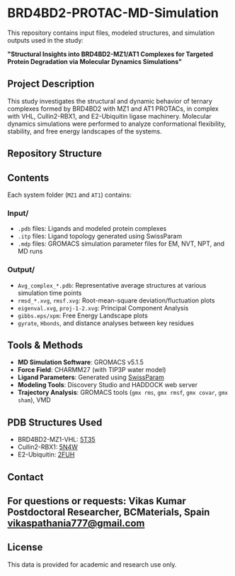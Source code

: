 # BRD4BD2-PROTAC-MD-Simulation
This repository contains input files, modeled structures, and simulation outputs used in the study:

**"Structural Insights into BRD4BD2-MZ1/AT1 Complexes for Targeted Protein Degradation via Molecular Dynamics Simulations"**

## Project Description

This study investigates the structural and dynamic behavior of ternary complexes formed by BRD4BD2 with MZ1 and AT1 PROTACs, in complex with VHL, Cullin2-RBX1, and E2-Ubiquitin ligase machinery. Molecular dynamics simulations were performed to analyze conformational flexibility, stability, and free energy landscapes of the systems.

## Repository Structure
## Contents

Each system folder (`MZ1` and `AT1`) contains:

### Input/
- `.pdb` files: Ligands and modeled protein complexes
- `.itp` files: Ligand topology generated using SwissParam
- `.mdp` files: GROMACS simulation parameter files for EM, NVT, NPT, and MD runs

### Output/
- `Avg_complex_*.pdb`: Representative average structures at various simulation time points
- `rmsd_*.xvg`, `rmsf.xvg`: Root-mean-square deviation/fluctuation plots
- `eigenval.xvg`, `proj-1-2.xvg`: Principal Component Analysis
- `gibbs.eps/xpm`: Free Energy Landscape plots
- `gyrate`, `Hbonds`, and distance analyses between key residues

## Tools & Methods

- **MD Simulation Software**: GROMACS v5.1.5
- **Force Field**: CHARMM27 (with TIP3P water model)
- **Ligand Parameters**: Generated using [SwissParam](http://www.swissparam.ch/)
- **Modeling Tools**: Discovery Studio and HADDOCK web server
- **Trajectory Analysis**: GROMACS tools (`gmx rms`, `gmx rmsf`, `gmx covar`, `gmx sham`), VMD

## PDB Structures Used

- BRD4BD2-MZ1-VHL: [5T35](https://www.rcsb.org/structure/5T35)
- Cullin2-RBX1: [5N4W](https://www.rcsb.org/structure/5N4W)
- E2-Ubiquitin: [2FUH](https://www.rcsb.org/structure/2FUH)

## Contact
For questions or requests:
**Vikas Kumar**  
Postdoctoral Researcher, BCMaterials, Spain  
vikaspathania777@gmail.com
---

## License

This data is provided for academic and research use only.

